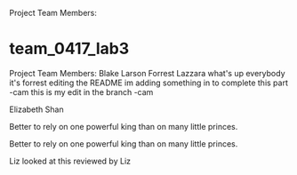 
Project Team Members:

# team_0417_lab3
Project Team Members:
Blake Larson
Forrest Lazzara
what's up everybody it's forrest editing the README
im adding something in to complete this part -cam
this is my edit in the branch -cam


Elizabeth Shan


Better to rely on one powerful king than on many little princes.

Better to rely on one powerful king than on many little princes.

Liz looked at this
reviewed by Liz

